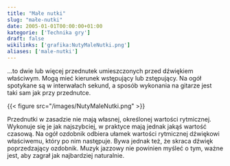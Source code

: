 ```yaml
---
title: "Małe nutki"
slug: "małe-nutki"
date: 2005-01-01T00:00:00+01:00
kategorie: ['Technika gry']
draft: false
wikilinks: ['grafika:NutyMaleNutki.png']
aliases: ['male-nutki']
---
```

...to dwie lub więcej przednutek umieszczonych przed dźwiękiem
właściwym. Mogą mieć kierunek wstępujący lub zstępujący. Na ogół
spotykane są w interwałach sekund, a sposób wykonania na gitarze jest
taki sam jak przy przednutce.

{{< figure src="/images/NutyMaleNutki.png" >}}

Przednutki w zasadzie nie mają własnej, określonej wartości rytmicznej.
Wykonuje się je jak najszybciej, w praktyce mają jednak jakąś wartość
czasową. Na ogół ozdobnik odbiera ułamek wartości rytmicznej dźwiękowi
właściwemu, który po nim następuje. Bywa jednak też, że skraca dźwięk
poprzedzający ozdobnik. Muzyk jazzowy nie powinien myśleć o tym, ważne
jest, aby zagrał jak najbardziej naturalnie.

